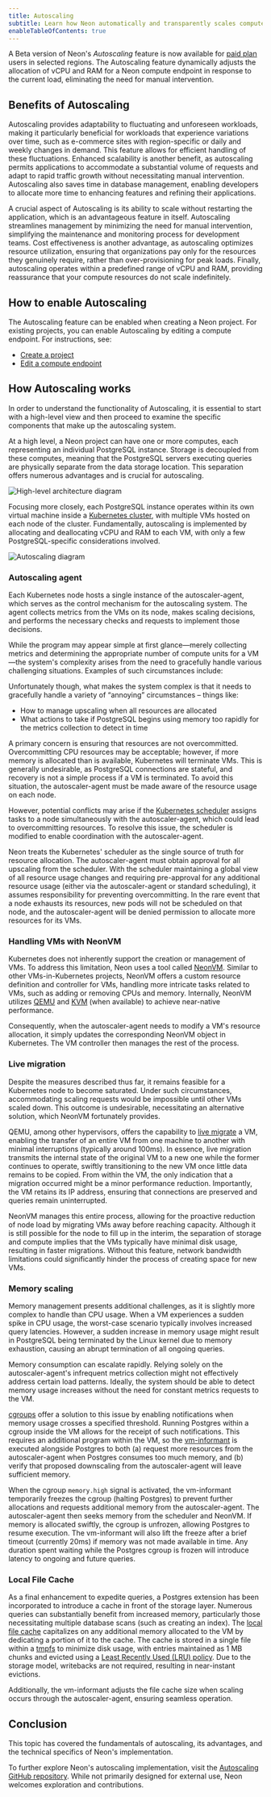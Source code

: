 ```yaml
---
title: Autoscaling
subtitle: Learn how Neon automatically and transparently scales compute on demand
enableTableOfContents: true
---
```


A Beta version of Neon's _Autoscaling_ feature is now available for [paid plan](https://neon.tech/docs/introduction/billing#neon-plans) users in selected regions. The Autoscaling feature dynamically adjusts the allocation of vCPU and RAM for a Neon compute endpoint in response to the current load, eliminating the need for manual intervention.

## Benefits of Autoscaling

Autoscaling provides adaptability to fluctuating and unforeseen workloads, making it particularly beneficial for workloads that experience variations over time, such as e-commerce sites with region-specific or daily and weekly changes in demand. This feature allows for efficient handling of these fluctuations. Enhanced scalability is another benefit, as autoscaling permits applications to accommodate a substantial volume of requests and adapt to rapid traffic growth without necessitating manual intervention. Autoscaling also saves time in database management, enabling developers to allocate more time to enhancing features and refining their applications.

A crucial aspect of Autoscaling is its ability to scale without restarting the application, which is an advantageous feature in itself. Autoscaling streamlines management by minimizing the need for manual intervention, simplifying the maintenance and monitoring process for development teams. Cost effectiveness is another advantage, as autoscaling optimizes resource utilization, ensuring that organizations pay only for the resources they genuinely require, rather than over-provisioning for peak loads. Finally, autoscaling operates within a predefined range of vCPU and RAM, providing reassurance that your compute resources do not scale indefinitely.

## How to enable Autoscaling

The Autoscaling feature can be enabled when creating a Neon project. For existing projects, you can enable Autoscaling by editing a compute endpoint. For instructions, see:

- [Create a project](/docs/manage/projects#create-a-project)
- [Edit a compute endpoint](/docs/manage/endpoints#edit-a-compute-endpoint)

## How Autoscaling works

In order to understand the functionality of Autoscaling, it is essential to start with a high-level view and then proceed to examine the specific components that make up the autoscaling system.

At a high level, a Neon project can have one or more computes, each representing an individual PostgreSQL instance. Storage is decoupled from these computes, meaning that the PostgreSQL servers executing queries are physically separate from the data storage location. This separation offers numerous advantages and is crucial for autoscaling.

![High-level architecture diagram](/docs/introduction/autoscale-high-level-architecture.webp)

Focusing more closely, each PostgreSQL instance operates within its own virtual machine inside a [Kubernetes cluster](/docs/reference/glossary#kubernetes-cluster), with multiple VMs hosted on each node of the cluster. Fundamentally, autoscaling is implemented by allocating and deallocating vCPU and RAM to each VM, with only a few PostgreSQL-specific considerations involved.

![Autoscaling diagram](/docs/introduction/autoscale-architecture.webp)

### Autoscaling agent

Each Kubernetes node hosts a single instance of the autoscaler-agent, which serves as the control mechanism for the autoscaling system. The agent collects metrics from the VMs on its node, makes scaling decisions, and performs the necessary checks and requests to implement those decisions.

While the program may appear simple at first glance—merely collecting metrics and determining the appropriate number of compute units for a VM—the system's complexity arises from the need to gracefully handle various challenging situations. Examples of such circumstances include:

Unfortunately though, what makes the system complex is that it needs to gracefully handle a variety of “annoying” circumstances – things like:

- How to manage upscaling when all resources are allocated
- What actions to take if PostgreSQL begins using memory too rapidly for the metrics collection to detect in time

A primary concern is ensuring that resources are not overcommitted. Overcommitting CPU resources may be acceptable; however, if more memory is allocated than is available, Kubernetes will terminate VMs. This is generally undesirable, as PostgreSQL connections are stateful, and recovery is not a simple process if a VM is terminated. To avoid this situation, the autoscaler-agent must be made aware of the resource usage on each node.

However, potential conflicts may arise if the [Kubernetes scheduler](/docs/reference/glossary#kubernetes-scheduler) assigns tasks to a node simultaneously with the autoscaler-agent, which could lead to overcommitting resources. To resolve this issue, the scheduler is modified to enable coordination with the autoscaler-agent.

Neon treats the Kubernetes' scheduler as the single source of truth for resource allocation. The autoscaler-agent must obtain approval for all upscaling from the scheduler. With the scheduler maintaining a global view of all resource usage changes and requiring pre-approval for any additional resource usage (either via the autoscaler-agent or standard scheduling), it assumes responsibility for preventing overcommitting. In the rare event that a node exhausts its resources, new pods will not be scheduled on that node, and the autoscaler-agent will be denied permission to allocate more resources for its VMs.

### Handling VMs with NeonVM

Kubernetes does not inherently support the creation or management of VMs. To address this limitation, Neon uses a tool called [NeonVM](/docs/reference/glossary#neonvm). Similar to other VMs-in-Kubernetes projects, NeonVM offers a custom resource definition and controller for VMs, handling more intricate tasks related to VMs, such as adding or removing CPUs and memory. Internally, NeonVM utilizes [QEMU](/docs/reference/glossary#qemu) and [KVM](/docs/reference/glossary#kvm) (when available) to achieve near-native performance.

Consequently, when the autoscaler-agent needs to modify a VM's resource allocation, it simply updates the corresponding NeonVM object in Kubernetes. The VM controller then manages the rest of the process.

### Live migration

Despite the measures described thus far, it remains feasible for a Kubernetes node to become saturated. Under such circumstances, accommodating scaling requests would be impossible until other VMs scaled down. This outcome is undesirable, necessitating an alternative solution, which NeonVM fortunately provides.

QEMU, among other hypervisors, offers the capability to [live migrate](/docs/reference/glossary#live-migration) a VM, enabling the transfer of an entire VM from one machine to another with minimal interruptions (typically around 100ms). In essence, live migration transmits the internal state of the original VM to a new one while the former continues to operate, swiftly transitioning to the new VM once little data remains to be copied. From within the VM, the only indication that a migration occurred might be a minor performance reduction. Importantly, the VM retains its IP address, ensuring that connections are preserved and queries remain uninterrupted.

NeonVM manages this entire process, allowing for the proactive reduction of node load by migrating VMs away before reaching capacity. Although it is still possible for the node to fill up in the interim, the separation of storage and compute implies that the VMs typically have minimal disk usage, resulting in faster migrations. Without this feature, network bandwidth limitations could significantly hinder the process of creating space for new VMs.

### Memory scaling

Memory management presents additional challenges, as it is slightly more complex to handle than CPU usage. When a VM experiences a sudden spike in CPU usage, the worst-case scenario typically involves increased query latencies. However, a sudden increase in memory usage might result in PostgreSQL being terminated by the Linux kernel due to memory exhaustion, causing an abrupt termination of all ongoing queries.

Memory consumption can escalate rapidly. Relying solely on the autoscaler-agent's infrequent metrics collection might not effectively address certain load patterns. Ideally, the system should be able to detect memory usage increases without the need for constant metrics requests to the VM.

[cgroups](/docs/reference/glossary#cgroup) offer a solution to this issue by enabling notifications when memory usage crosses a specified threshold. Running Postgres within a cgroup inside the VM allows for the receipt of such notifications. This requires an additional program within the VM, so the [vm-informant](/docs/reference/glossary#vm-informant) is executed alongside Postgres to both (a) request more resources from the autoscaler-agent when Postgres consumes too much memory, and (b) verify that proposed downscaling from the autoscaler-agent will leave sufficient memory.

When the cgroup `memory.high` signal is activated, the vm-informant temporarily freezes the cgroup (halting Postgres) to prevent further allocations and requests additional memory from the autoscaler-agent. The autoscaler-agent then seeks memory from the scheduler and NeonVM. If memory is allocated swiftly, the cgroup is unfrozen, allowing Postgres to resume execution. The vm-informant will also lift the freeze after a brief timeout (currently 20ms) if memory was not made available in time. Any duration spent waiting while the Postgres cgroup is frozen will introduce latency to ongoing and future queries.

### Local File Cache

As a final enhancement to expedite queries, a Postgres extension has been incorporated to introduce a cache in front of the storage layer. 
Numerous queries can substantially benefit from increased memory, particularly those necessitating multiple database scans (such as creating an index). The [local file cache](/docs/reference/glossary#local-file-cache) capitalizes on any additional memory allocated to the VM by dedicating a portion of it to the cache. The cache is stored in a single file within a [tmpfs](/docs/reference/glossary#tmpfs) to minimize disk usage, with entries maintained as 1 MB chunks and evicted using a [Least Recently Used (LRU) policy](/docs/reference/glossary#lru-policy). Due to the storage model, writebacks are not required, resulting in near-instant evictions.

Additionally, the vm-informant adjusts the file cache size when scaling occurs through the autoscaler-agent, ensuring seamless operation.

## Conclusion

This topic has covered the fundamentals of autoscaling, its advantages, and the technical specifics of Neon's implementation.

To further explore Neon's autoscaling implementation, visit the [Autoscaling GitHub repository](https://github.com/neondatabase/autoscaling). While not primarily designed for external use, Neon welcomes exploration and contributions.
